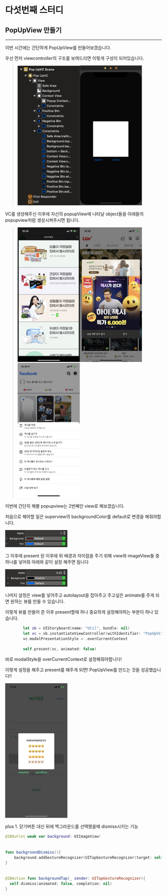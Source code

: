 # 다섯번째 스터디

## PopUpView 만들기

----

이번 시간에는 간단하게 PopUpView를 만들어보겠습니다.

우선 먼저 viewcontroller의 구조를 보여드리면 이렇게 구성이 되어있습니다.

>  <img src="img/01.png" width="200"><img src="img/02.png" width="200">

VC를 생성해주신 이후에 자신의 popupView에 나타날 object들을 아래들의 popupview처럼 생성시켜주시면 됩니다.

> <img src="img/03.PNG" width="200"><img src="img/04.PNG" width="200"><img src="img/05.PNG" width="200">

이번에 간단히 해볼 popupview는 2번째인 view로 해보겠습니다.

처음으로 해야할 일은 superview의 backgroundColor를 default로 변경을 해줘야합니다.

<img src="img/06.png" width="200">

그 이후에 present 된 이후에 뒤 배경과 차이점을 주기 위해 view와 imageView둘 중 하나를 넣어줘 아래와 같이 설정 해주면 됩니다

<img src="img/07.png" width="200">

나머지 설정은 view를 넣어주고 autolayout을 잡아주고 주고싶은 animate를 주게 되면 원하는 뷰를 만들 수 있습니다.

이렇게 뷰를 만들어 준 이후 present할때 하나 중요하게 설정해야하는 부분이 하나 있습니다.

~~~swift
        let sb = UIStoryboard(name: "Util", bundle: nil)
        let vc = sb.instantiateViewController(withIdentifier: "PopUpVC") as! PopUpVC
        vc.modalPresentationStyle = .overCurrentContext
        
        self.present(vc, animated: false)
~~~

바로 modalStyle을 overCurrentContext로 설정해줘야합니다!

이렇게 설정을 해주고 present를 해주게 되면! PopUpView를 만드는 것을 성공했습니다!!

<img src="img/08.PNG" width="200">



plus 1. 닫기버튼 대신 뒤에 백그라운드를 선택했을때 dismiss시키는 기능

~~~swift
@IBOutlet weak var background: UIImageView!


func backgroundDismiss(){
	background.addGestureRecognizer(UITapGestureRecognizer(target: self, action:Selector(("backgroundTap:"))))
}


@IBAction func backgroundTap(_ sender: UITapGestureRecognizer){
  self.dismiss(animated: false, completion: nil)
}

~~~

